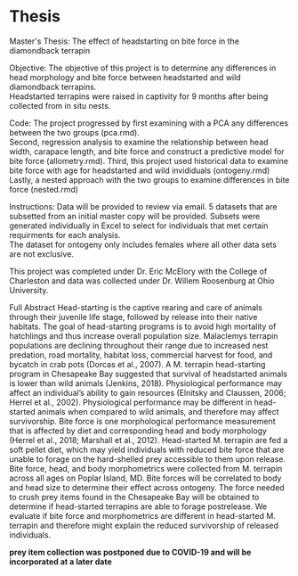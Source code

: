 # Thesis
Master's Thesis: The effect of headstarting on bite force in the diamondback terrapin

Objective:
The objective of this project is to determine any differences in head morphology and bite force between headstarted and wild diamondback terrapins.  
Headstarted terrapins were raised in captivity for 9 months after being collected from in situ nests.

Code:
The project progressed by first examining with a PCA any differences between the two groups (pca.rmd).  
Second, regression analysis to examine the relationship between head width, carapace length, and bite force and construct a predictive model
for bite force (allometry.rmd).
Third, this project used historical data to examine bite force with age for headstarted and wild invididuals (ontogeny.rmd)\
Lastly, a nested approach with the two groups to examine differences in bite force (nested.rmd)

Instructions:
Data will be provided to review via email.  5 datasets that are subsetted from an initial master copy will be provided. 
Subsets were generated individually in Excel to select for individuals that met certain requirments for each analysis.  
The dataset for ontogeny only includes females where all other data sets are not exclusive.

This project was completed under Dr. Eric McElory with the College of Charleston and data was collected under Dr. Willem Roosenburg at Ohio University.

Full Abstract
Head-starting is the captive rearing and care of animals through their juvenile life stage,
followed by release into their native habitats. The goal of head-starting programs is to avoid
high mortality of hatchlings and thus increase overall population size. Malaclemys
terrapin populations are declining throughout their range due to increased nest predation, road
mortality, habitat loss, commercial harvest for food, and bycatch in crab pots (Dorcas et al.,
2007). A M. terrapin head-starting program in Chesapeake Bay suggested that survival of headstarted
animals is lower than wild animals (Jenkins, 2018). Physiological performance may
affect an individual’s ability to gain resources (Elnitsky and Claussen, 2006; Herrel et al., 2002).
Physiological performance may be different in head-started animals when compared to wild
animals, and therefore may affect survivorship. Bite force is one morphological performance
measurement that is affected by diet and corresponding head and body morphology (Herrel et al.,
2018; Marshall et al., 2012). Head-started M. terrapin are fed a soft pellet diet, which may yield
individuals with reduced bite force that are unable to forage on the hard-shelled prey accessible
to them upon release. Bite force, head, and body morphometrics were collected from M.
terrapin across all ages on Poplar Island, MD. Bite forces will be correlated to body and head
size to determine their effect across ontogeny. The force needed to crush prey items found in the
Chesapeake Bay will be obtained to determine if head-started terrapins are able to forage postrelease.
We evaluate if bite force and morphometrics are different in head-started M.
terrapin and therefore might explain the reduced survivorship of released individuals.

**prey item collection was postponed due to COVID-19 and will be incorporated at a later date**
